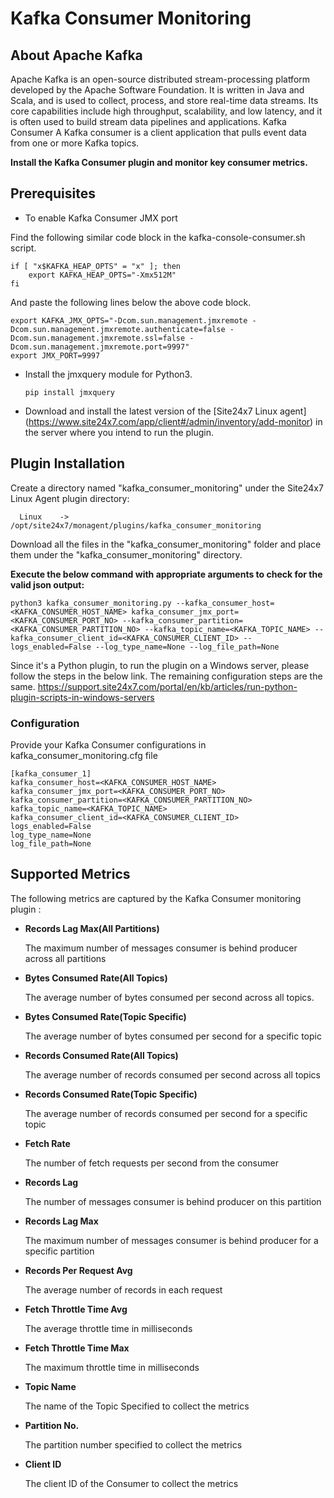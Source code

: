# **Kafka Consumer Monitoring**

## About Apache Kafka
Apache Kafka is an open-source distributed stream-processing platform developed by the Apache Software Foundation. It is written in Java and Scala, and is used to collect, process, and store real-time data streams. Its core capabilities include high throughput, scalability, and low latency, and it is often used to build stream data pipelines and applications.
Kafka Consumer
A Kafka consumer is a client application that pulls event data from one or more Kafka topics. 

**Install the Kafka Consumer plugin and monitor key consumer metrics.**

## Prerequisites
- To enable Kafka Consumer JMX port

Find the following similar code block in the kafka-console-consumer.sh script.

```
if [ "x$KAFKA_HEAP_OPTS" = "x" ]; then
    export KAFKA_HEAP_OPTS="-Xmx512M"
fi
```
And paste the following lines below the above code block.

```
export KAFKA_JMX_OPTS="-Dcom.sun.management.jmxremote -Dcom.sun.management.jmxremote.authenticate=false -Dcom.sun.management.jmxremote.ssl=false -Dcom.sun.management.jmxremote.port=9997"
export JMX_PORT=9997
```
- Install the jmxquery module for Python3.

    ```
    pip install jmxquery
    ```
- Download and install the latest version of the [Site24x7 Linux agent] (https://www.site24x7.com/app/client#/admin/inventory/add-monitor) in the server where you intend to run the plugin.


## Plugin Installation

Create a directory named "kafka_consumer_monitoring" under the Site24x7 Linux Agent plugin directory:
```
  Linux    ->   /opt/site24x7/monagent/plugins/kafka_consumer_monitoring
  ```
Download all the files in the "kafka_consumer_monitoring" folder and place them under the "kafka_consumer_monitoring" directory.

**Execute the below command with appropriate arguments to check for the valid json output:**

```
python3 kafka_consumer_monitoring.py --kafka_consumer_host=<KAFKA_CONSUMER_HOST_NAME> kafka_consumer_jmx_port=<KAFKA_CONSUMER_PORT_NO> --kafka_consumer_partition=<KAFKA_CONSUMER_PARTITION_NO> --kafka_topic_name=<KAFKA_TOPIC_NAME> --kafka_consumer_client_id=<KAFKA_CONSUMER_CLIENT_ID> --logs_enabled=False --log_type_name=None --log_file_path=None
```

Since it's a Python plugin, to run the plugin on a Windows server, please follow the steps in the below link. The remaining configuration steps are the same. https://support.site24x7.com/portal/en/kb/articles/run-python-plugin-scripts-in-windows-servers

### Configuration
Provide your Kafka Consumer configurations in kafka_consumer_monitoring.cfg file

```
[kafka_consumer_1]
kafka_consumer_host=<KAFKA_CONSUMER_HOST_NAME>
kafka_consumer_jmx_port=<KAFKA_CONSUMER_PORT_NO>
kafka_consumer_partition=<KAFKA_CONSUMER_PARTITION_NO>
kafka_topic_name=<KAFKA_TOPIC_NAME>
kafka_consumer_client_id=<KAFKA_CONSUMER_CLIENT_ID>
logs_enabled=False
log_type_name=None
log_file_path=None
```

## Supported Metrics
The following metrics are captured by the Kafka Consumer monitoring plugin :

- **Records Lag Max(All Partitions)**

    The maximum number of messages consumer is behind producer across all partitions
- **Bytes Consumed Rate(All Topics)**

    The average number of bytes consumed per second across all topics.
- **Bytes Consumed Rate(Topic Specific)**

    The average number of bytes consumed per second for a specific topic

- **Records Consumed Rate(All Topics)**

    The average number of records consumed per second across all topics
- **Records Consumed Rate(Topic Specific)**

    The average number of records consumed per second for a specific topic
- **Fetch Rate**

    The number of fetch requests per second from the consumer
- **Records Lag**

    The number of messages consumer is behind producer on this partition

- **Records Lag Max**

    The maximum number of messages consumer is behind producer for a specific partition

- **Records Per Request Avg**

    The average number of records in each request
- **Fetch Throttle Time Avg**

    The average throttle time in milliseconds
- **Fetch Throttle Time Max**

    The maximum throttle time in milliseconds
- **Topic Name**

    The name of the Topic Specified to collect the metrics
- **Partition No.**

    The partition number specified to collect the metrics
- **Client ID**
 
    The client ID of the Consumer to collect the metrics


